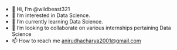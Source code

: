 - 👋 Hi, I’m @wildbeast321
- 👀 I’m interested in Data Science.
- 🌱 I’m currently learning Data Science.
- 💞️ I’m looking to collaborate on various internships pertaining Data Science
- 📫 How to reach me anirudhacharya2001@gmail.com

<!---
wildbeast321/wildbeast321 is a ✨ special ✨ repository because its `README.md` (this file) appears on your GitHub profile.
You can click the Preview link to take a look at your changes.
--->
